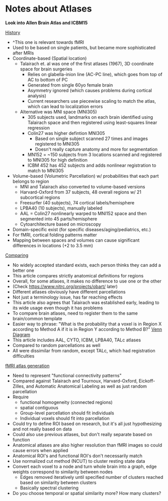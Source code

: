 # Notes about Atlases

**Look into Allen Brain Atlas and ICBM15**

[History](https://www.ncbi.nlm.nih.gov/pubmed/22248580)

- ^This one is relevant towards fMRI
- Used to be based on single patients, but became more sophisticated after MRIs
- Coordinate-based (Spatial location)
    - Talairach et. al was one of the first atlases (1967), 3D coordinate space for brain surgeries
        - Relies on glabella-inion line (AC-PC line), which goes from top of AC to bottom of PC
        - Generated from single 60yo female brain
        - Asymmetry ignored (which causes problems during cortical analysis)
        - Current researchers use piecewise scaling to match the atlas, which can lead to localization errors
    - Alternative was MNI space (MNI305)
        - 305 subjects used, landmarks on each brain identified using Talairach space and then registered using least-squares linear regression
        - Colin27 was higher defintion MNI305
            - Based on single subject scanned 27 times and images registered to MNI305
            - Doesn't really capture anatomy and more for segmentation
        - MN152 = ~150 subjects from 3 locations scanned and registered to MNI305 for high definition
        - ICBM 452 has 452 subjects and adds nonlinear registration to match to MNI305
- Volume-based (Volumetric Parcellation) w/ probabilities that each part belongs to region
    - MNI and Talairach also converted to volume-based versions
    - Harvard-Oxford from 37 subjects, 48 overall regions w/ 21 subcortical regions
    - Freesurfer (40 subjects), 74 cortical labels/hemisphere
    - LPBA40 (10 subjects), manually labeled
    - AAL = Colin27 nonlinearly warped to MNI152 space and then segmented into 45 parts/hemisphere
    - Cytoarchitecture based on microscopy
- Domain-specific exist (for specific diseases/aging/pediatrics, etc.)
- For fMRI, cortical folding patterns matter
- Mapping between spaces and volumes can cause significant differences in locations (+2 to 3.5 mm)

[Comparing](https://www.ncbi.nlm.nih.gov/pmc/articles/PMC2748707/)
- No widely accepted standard exists, each person thinks they can add a better one
- This article compares strictly anatomical definitions for regions
- Overall, for some atlases, it makes no difference to use one or the other
- (Check https://www.nitrc.org/projects/obart/ later)
- Different atlases obviously have different parcellations
- Not just a terminology issue, has far reaching effects
- This article also agrees that Talairach was established early, leading to its wide usage even though it has problems
- To compare brain atlases, need to register them to the same brain/common template
- Easier way to phrase: "What is the probability that a voxel is in Region X according to Method A if it is in Region Y according to Method B?" [Venn Diagram](https://www.ncbi.nlm.nih.gov/pmc/articles/PMC2748707/figure/pone-0007200-g002/)
- This article includes AAL, CYTO, ICBM, LPBA40, TALc atlases
- Compared to random parcellations as well
- All were dissimilar from random, except TALc, which had registration difficulties

[fMRI atlas generation](https://www.ncbi.nlm.nih.gov/pmc/articles/PMC3838923/)
- Need to represent "functional connectivity patterns"
- Compared against Talairach and Tournoux, Harvard-Oxford, Eickoff-Zilles, and Automatic Anatomical Labeling as well as just random parcellation
- Require
    - functional homogeneity (connected regions)
    - spatial contiguous
    - Group-level parcellation should fit individuals
    - Individual voxels should fit into parcellation
- Could try to define ROI based on research, but it's all just hypothesizing and not really based on data
- Could also use previous atlases, but don't really separate based on function
- Anatomical atlases are also higher resolution than fMRI images so could cause errors when applied
- Anatomical ROI's and functional ROI's don't necessarily match
- Use normalized cut method (NCUT) to cluster resting state data
- Convert each voxel to a node and turn whole brain into a graph, edge weights correspond to similarity between nodes
    - Edges removed iteratively until specified number of clusters reached based on similarity between clusters
    - Basically spectral clustering
- Do you choose temporal or spatial similarity more? How many clusters?
